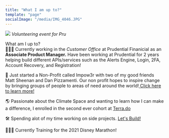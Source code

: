 ```yaml
---
title: "What I am up to?"
template: "page"
socialImage: "/media/IMG_4046.JPG"
---
```


![](/media/IMG_4046.JPG)
*Volunteering event for Pru*

What am I up to? </br>
👨🏽‍💻 Currently working in the *Customer Office* at Prudential Finanicial as an <b>Associate Product Manager.</b> Have been working at Prudential for 2 years helping build different APIs/services such as the Alerts Engine, Login, 2FA, Account Recovery, and Registration! </br>


🎉 Just started a Non-Profit called Impow3r with two of my good friends Matt Sheenan and Dan Pizzamenti. Our non profit hopes to inspire change by bringing groups of people to areas of need around the world!<a target="_blank" href="https://www.impow3r.com/"> Click here to learn more!</a> </br>


🌎 Passionate about the Climate Space and wanting to learn how I can make a difference, I enrolled in the second ever cohort at <a target="_blank" href="https://www.terra.do/">Terra.do</a> </br>


🛠 Spending alot of my time working on side projects. <a target="_blank" href="/Users/joeygudzak/joey-site/content/pages/sideprojects.md"> Let's Build! </a> </br>

🏃🏽‍♂️ Currently Training for the 2021 Disney Marathon! </br>


